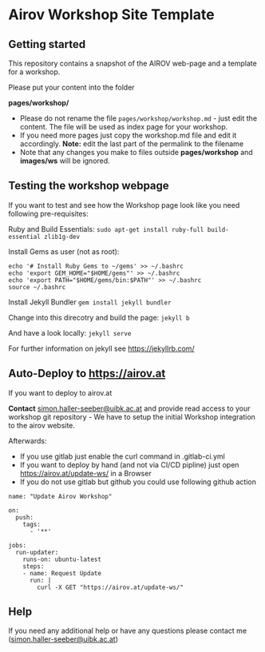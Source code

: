 # Airov Workshop Site Template


## Getting started

This repository contains a snapshot of the AIROV web-page and a template for a workshop.

Please put your content into the folder

**pages/workshop/**

- Please do not rename the file `pages/workshop/workshop.md` - just edit the content. The file will be used as index page for your workshop.
- If you need more pages just copy the workshop.md file and edit it accordingly. **Note:** edit the last part of the permalink to the filename
- Note that any changes you make to files outside **pages/workshop** and **images/ws** will be ignored.


## Testing the workshop webpage

If you want to test and see how the Workshop page look like you need following pre-requisites:

Ruby and Build Essentials:
```sudo apt-get install ruby-full build-essential zlib1g-dev```

Install Gems as user (not as root):

```
echo '# Install Ruby Gems to ~/gems' >> ~/.bashrc
echo 'export GEM_HOME="$HOME/gems"' >> ~/.bashrc
echo 'export PATH="$HOME/gems/bin:$PATH"' >> ~/.bashrc
source ~/.bashrc
```

Install Jekyll Bundler
```gem install jekyll bundler```


Change into this direcotry and build the page: ```jekyll b```

And have a look locally: ```jekyll serve```

For further information on jekyll see https://jekyllrb.com/

## Auto-Deploy to https://airov.at

If you want to deploy to airov.at

**Contact** simon.haller-seeber@uibk.ac.at and provide read access to your workshop git repository - We have to setup the initial Workshop integration to the airov website.

Afterwards:
- If you use gitlab just enable the curl command in .gitlab-ci.yml 
- If you want to deploy by hand (and not via CI/CD pipline) just open https://airov.at/update-ws/ in a Browser
- If you do not use gitlab but github you could use following github action

```
name: "Update Airov Workshop"
 
on:
  push:
    tags:
      - '**'
 
jobs:
  run-updater:
    runs-on: ubuntu-latest
    steps:
    - name: Request Update
      run: |
        curl -X GET "https://airov.at/update-ws/"
```

## Help
If you need any additional help or have any questions please contact me (simon.haller-seeber@uibk.ac.at)




